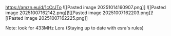 https://amzn.eu/d/1cCrJTo
![[Pasted image 20251014160907.png]]
![[Pasted image 20251007162142.png]]![[Pasted image 20251007162203.png]]![[Pasted image 20251007162225.png]]



Note: look for 433MHz Lora (Staying up to date with esra's rules)

